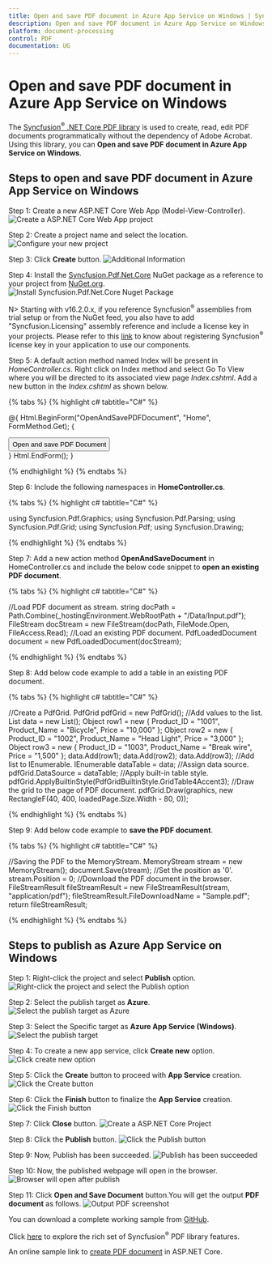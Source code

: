 ```yaml
---
title: Open and save PDF document in Azure App Service on Windows | Syncfusion
description: Open and save PDF document in Azure App Service on Windows using .NET Core PDF library without the dependency of Adobe Acrobat.
platform: document-processing
control: PDF
documentation: UG
---
```


# Open and save PDF document in Azure App Service on Windows

The [Syncfusion<sup>&reg;</sup> .NET Core PDF library](https://www.syncfusion.com/document-processing/pdf-framework/net-core) is used to create, read, edit PDF documents programmatically without the dependency of Adobe Acrobat. Using this library, you can **Open and save PDF document in Azure App Service on Windows**.

## Steps to open and save PDF document in Azure App Service on Windows

Step 1: Create a new ASP.NET Core Web App (Model-View-Controller).
![Create a ASP.NET Core Web App project](Azure_Images/Azure-app-service-windows/Create-net-core-web-app.png)

Step 2: Create a project name and select the location.
![Configure your new project](Azure_Images/Azure-app-service-windows/project_configuration.png)

Step 3: Click **Create** button.
![Additional Information](Azure_Images/Azure-app-service-windows/Framework_selection.png)

Step 4: Install the [Syncfusion.Pdf.Net.Core](https://www.nuget.org/packages/Syncfusion.Pdf.Net.Core/) NuGet package as a reference to your project from [NuGet.org](https://www.nuget.org/).
![Install Syncfusion.Pdf.Net.Core Nuget Package](Azure_Images/Azure-app-service-windows/NuGet_package.png)

N> Starting with v16.2.0.x, if you reference Syncfusion<sup>&reg;</sup> assemblies from trial setup or from the NuGet feed, you also have to add "Syncfusion.Licensing" assembly reference and include a license key in your projects. Please refer to this [link](https://help.syncfusion.com/common/essential-studio/licensing/overview) to know about registering Syncfusion<sup>&reg;</sup> license key in your application to use our components.

Step 5: A default action method named Index will be present in *HomeController.cs*. Right click on Index method and select Go To View where you will be directed to its associated view page *Index.cshtml*. Add a new button in the *Index.cshtml* as shown below.

{% tabs %}
{% highlight c# tabtitle="C#" %}

@{
    Html.BeginForm("OpenAndSavePDFDocument", "Home", FormMethod.Get);
    {
        <div>
            <input type="submit" value="Open and save PDF Document" style="width:200px;height:27px" />
        </div>
    }
    Html.EndForm();
}

{% endhighlight %}
{% endtabs %}

Step 6: Include the following namespaces in **HomeController.cs**.

{% tabs %}
{% highlight c# tabtitle="C#" %}

using Syncfusion.Pdf.Graphics;
using Syncfusion.Pdf.Parsing;
using Syncfusion.Pdf.Grid;
using Syncfusion.Pdf;
using Syncfusion.Drawing;

{% endhighlight %}
{% endtabs %}

Step 7: Add a new action method **OpenAndSaveDocument** in HomeController.cs and include the below code snippet to **open an existing PDF document**.

{% tabs %}
{% highlight c# tabtitle="C#" %}

//Load PDF document as stream.
string docPath = Path.Combine(_hostingEnvironment.WebRootPath + "/Data/Input.pdf");
FileStream docStream = new FileStream(docPath, FileMode.Open, FileAccess.Read);
//Load an existing PDF document.
PdfLoadedDocument document = new PdfLoadedDocument(docStream);

{% endhighlight %}
{% endtabs %}

Step 8: Add below code example to add a table in an existing PDF document.

{% tabs %}
{% highlight c# tabtitle="C#" %}

//Create a PdfGrid.
PdfGrid pdfGrid = new PdfGrid();
//Add values to the list.
List<object> data = new List<object>();
Object row1 = new { Product_ID = "1001", Product_Name = "Bicycle", Price = "10,000" };
Object row2 = new { Product_ID = "1002", Product_Name = "Head Light", Price = "3,000" };
Object row3 = new { Product_ID = "1003", Product_Name = "Break wire", Price = "1,500" };
data.Add(row1);
data.Add(row2);
data.Add(row3);
//Add list to IEnumerable.
IEnumerable<object> dataTable = data;
//Assign data source.
pdfGrid.DataSource = dataTable;
//Apply built-in table style.
pdfGrid.ApplyBuiltinStyle(PdfGridBuiltinStyle.GridTable4Accent3);
//Draw the grid to the page of PDF document.
pdfGrid.Draw(graphics, new RectangleF(40, 400, loadedPage.Size.Width - 80, 0));

{% endhighlight %}
{% endtabs %}

Step 9: Add below code example to **save the PDF document**.

{% tabs %}
{% highlight c# tabtitle="C#" %}

//Saving the PDF to the MemoryStream.
MemoryStream stream = new MemoryStream();
document.Save(stream);
//Set the position as '0'.
stream.Position = 0;
//Download the PDF document in the browser.
FileStreamResult fileStreamResult = new FileStreamResult(stream, "application/pdf");
fileStreamResult.FileDownloadName = "Sample.pdf";
return fileStreamResult;

{% endhighlight %}
{% endtabs %}

## Steps to publish as Azure App Service on Windows

Step 1: Right-click the project and select **Publish** option.
![Right-click the project and select the Publish option](Azure_Images/Azure-app-service-windows/Click_publish_button.png)

Step 2: Select the publish target as **Azure**.
![Select the publish target as Azure](Azure_Images/Azure-app-service-windows/Select_target.png)

Step 3: Select the Specific target as **Azure App Service (Windows)**.
![Select the publish target](Azure_Images/Azure-app-service-windows/Select_azure-app-service-windows.png)

Step 4: To create a new app service, click **Create new** option.
![Click create new option](Azure_Images/Azure-app-service-windows/Create_new_app_service.png)

Step 5: Click the **Create** button to proceed with **App Service** creation.
![Click the Create button](Azure_Images/Azure-app-service-windows/App_service_details.png)

Step 6: Click the **Finish** button to finalize the **App Service** creation.
![Click the Finish button](Azure_Images/Azure-app-service-windows/Finish_app_service.png)

Step 7: Click **Close** button.
![Create a ASP.NET Core Project](Azure_Images/Azure-app-service-windows/profile_creation_success.png)

Step 8: Click the **Publish** button.
![Click the Publish button](Azure_Images/Azure-app-service-windows/Publish_app_service.png)

Step 9: Now, Publish has been succeeded.
![Publish has been succeeded](Azure_Images/Azure-app-service-windows/Publish_link.png)

Step 10: Now, the published webpage will open in the browser. 
![Browser will open after publish](Azure_Images/Azure-app-service-windows/WebView.png)

Step 11: Click **Open and Save Document** button.You will get the output **PDF document** as follows.
![Output PDF screenshot](Azure_Images/Azure-app-service-windows/Output_screenshot.png)

You can download a complete working sample from [GitHub](https://github.com/SyncfusionExamples/PDF-Examples/tree/master/Open%20and%20Save%20PDF%20document/Azure/Azure_App_Service).

Click [here](https://www.syncfusion.com/document-processing/pdf-framework/net-core) to explore the rich set of Syncfusion<sup>&reg;</sup> PDF library features. 

An online sample link to [create PDF document](https://ej2.syncfusion.com/aspnetcore/PDF/HelloWorld#/material3) in ASP.NET Core. 